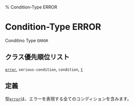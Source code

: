 % Condition-Type ERROR

# Condition-Type ERROR


Conditino Type `ERROR`


## クラス優先順位リスト

[`error`](9.2.error-condition.html), `serious-condition`,
`condition`, [`t`](4.4.t-system-class.html)


## 定義

型[`error`](9.2.error-condition.html)は、エラーを表現する全てのコンディションを含みます。


